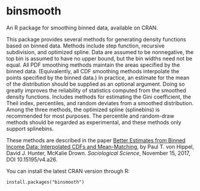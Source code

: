 # binsmooth
An R package for smoothing binned data, available on CRAN.

This package provides several methods for generating density functions based on binned data. Methods include step function, recursive
subdivision, and optimized spline. Data are assumed to be nonnegative, 
the top bin is assumed to have no upper bound, but the bin widths need not
be equal. All PDF smoothing methods maintain the areas specified by 
the binned data. (Equivalently, all CDF smoothing methods interpolate 
the points specified by the binned data.) In practice, an estimate for 
the mean of the distribution should be supplied as an optional argument.
Doing so greatly improves the reliability of statistics computed from 
the smoothed density functions. Includes methods for estimating the Gini 
coefficient, the Theil index, percentiles, and random deviates from a 
smoothed distribution. Among the three methods, the optimized spline 
(splinebins) is recommended for most purposes. The percentile and 
random-draw methods should be regarded as experimental, and these methods 
only support splinebins.

These methods are described in the paper 
[Better Estimates from Binned Income Data: Interpolated CDFs and Mean-Matching](https://www.sociologicalscience.com/articles-v4-26-641/),
by Paul T. von Hippel, David J. Hunter, McKalie Drown. *Sociological Science*, November 15, 2017, DOI 10.15195/v4.a26.

You can install the latest CRAN version through R:

```
install.packages("binsmooth")
```
